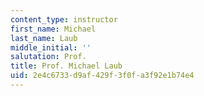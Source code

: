 ```yaml
---
content_type: instructor
first_name: Michael
last_name: Laub
middle_initial: ''
salutation: Prof.
title: Prof. Michael Laub
uid: 2e4c6733-d9af-429f-3f0f-a3f92e1b74e4
---
```

